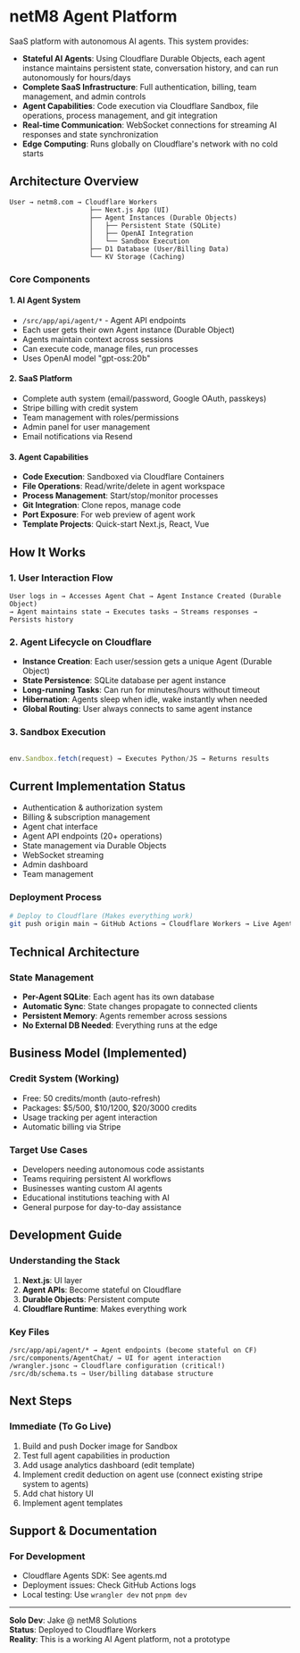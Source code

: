 # netM8 Agent Platform

SaaS platform with autonomous AI agents. This system provides:

- **Stateful AI Agents**: Using Cloudflare Durable Objects, each agent instance maintains persistent state, conversation history, and can run autonomously for hours/days
- **Complete SaaS Infrastructure**: Full authentication, billing, team management, and admin controls
- **Agent Capabilities**: Code execution via Cloudflare Sandbox, file operations, process management, and git integration
- **Real-time Communication**: WebSocket connections for streaming AI responses and state synchronization
- **Edge Computing**: Runs globally on Cloudflare's network with no cold starts

## Architecture Overview

```
User → netm8.com → Cloudflare Workers
                    ├── Next.js App (UI)
                    ├── Agent Instances (Durable Objects)
                    │   ├── Persistent State (SQLite)
                    │   ├── OpenAI Integration
                    │   └── Sandbox Execution
                    ├── D1 Database (User/Billing Data)
                    └── KV Storage (Caching)
```

### Core Components

#### 1. **AI Agent System**
- `/src/app/api/agent/*` - Agent API endpoints 
- Each user gets their own Agent instance (Durable Object)
- Agents maintain context across sessions
- Can execute code, manage files, run processes
- Uses OpenAI model "gpt-oss:20b"

#### 2. **SaaS Platform** 
- Complete auth system (email/password, Google OAuth, passkeys)
- Stripe billing with credit system
- Team management with roles/permissions
- Admin panel for user management
- Email notifications via Resend

#### 3. **Agent Capabilities**
- **Code Execution**: Sandboxed via Cloudflare Containers
- **File Operations**: Read/write/delete in agent workspace
- **Process Management**: Start/stop/monitor processes
- **Git Integration**: Clone repos, manage code
- **Port Exposure**: For web preview of agent work
- **Template Projects**: Quick-start Next.js, React, Vue

## How It Works

### 1. User Interaction Flow
```
User logs in → Accesses Agent Chat → Agent Instance Created (Durable Object)
→ Agent maintains state → Executes tasks → Streams responses → Persists history
```

### 2. Agent Lifecycle on Cloudflare
- **Instance Creation**: Each user/session gets a unique Agent (Durable Object)
- **State Persistence**: SQLite database per agent instance
- **Long-running Tasks**: Can run for minutes/hours without timeout
- **Hibernation**: Agents sleep when idle, wake instantly when needed
- **Global Routing**: User always connects to same agent instance

### 3. Sandbox Execution 

```javascript

env.Sandbox.fetch(request) → Executes Python/JS → Returns results
```

## Current Implementation Status

- Authentication & authorization system
- Billing & subscription management
- Agent chat interface
- Agent API endpoints (20+ operations)
- State management via Durable Objects
- WebSocket streaming
- Admin dashboard
- Team management

### Deployment Process

```bash
# Deploy to Cloudflare (Makes everything work)
git push origin main → GitHub Actions → Cloudflare Workers → Live Agent Platform
```
## Technical Architecture

### State Management
- **Per-Agent SQLite**: Each agent has its own database
- **Automatic Sync**: State changes propagate to connected clients
- **Persistent Memory**: Agents remember across sessions
- **No External DB Needed**: Everything runs at the edge

## Business Model (Implemented)

### Credit System (Working)
- Free: 50 credits/month (auto-refresh)
- Packages: $5/500, $10/1200, $20/3000 credits
- Usage tracking per agent interaction
- Automatic billing via Stripe

### Target Use Cases
- Developers needing autonomous code assistants
- Teams requiring persistent AI workflows
- Businesses wanting custom AI agents
- Educational institutions teaching with AI
- General purpose for day-to-day assistance

## Development Guide

### Understanding the Stack
1. **Next.js**: UI layer
2. **Agent APIs**: Become stateful on Cloudflare
3. **Durable Objects**: Persistent compute
4. **Cloudflare Runtime**: Makes everything work

### Key Files
```
/src/app/api/agent/* → Agent endpoints (become stateful on CF)
/src/components/AgentChat/ → UI for agent interaction
/wrangler.jsonc → Cloudflare configuration (critical!)
/src/db/schema.ts → User/billing database structure
```
## Next Steps

### Immediate (To Go Live)
1. Build and push Docker image for Sandbox
2. Test full agent capabilities in production
3. Add usage analytics dashboard (edit template)
4. Implement credit deduction on agent use (connect existing stripe system to agents)
5. Add chat history UI
6. Implement agent templates

## Support & Documentation

### For Development
- Cloudflare Agents SDK: See agents.md
- Deployment issues: Check GitHub Actions logs
- Local testing: Use `wrangler dev` not `pnpm dev`

---

**Solo Dev**: Jake @ netM8 Solutions  
**Status**: Deployed to Cloudflare Workers  
**Reality**: This is a working AI Agent platform, not a prototype
